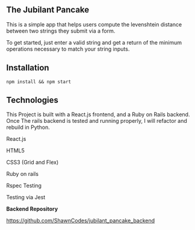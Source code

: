 **The Jubilant Pancake**
--------------------
This is a simple app that helps users compute the levenshtein distance between two strings they submit via a form.


To get started, just enter a valid string and get a return of the minimum operations necessary to match your string inputs.

Installation
-----------------------
`npm install && npm start`


**Technologies**
-----------
This Project is built with a React.js frontend, and a Ruby on Rails backend. Once The rails backend is tested and running properly, I will refactor and rebuild in Python.

React.js

HTML5

CSS3 (Grid and Flex)

Ruby on rails

Rspec Testing

Testing via Jest


**Backend Repository**


https://github.com/ShawnCodes/jubilant_pancake_backend

